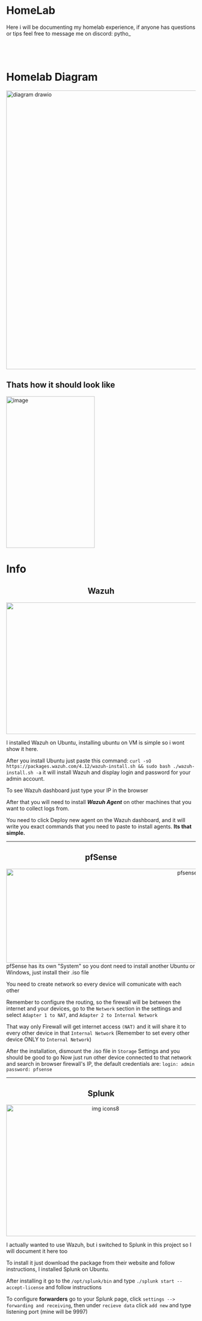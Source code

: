 # HomeLab

Here i will be documenting my homelab experience, if anyone has questions or tips feel free to message me on discord: pytho_
<br>
<br>
<br>
<br>
# Homelab Diagram
<img width="712" height="741" alt="diagram drawio" src="https://github.com/user-attachments/assets/bb35ccdd-f16a-4a2b-9e5e-4d4c1d87c967" />




## Thats how it should look like
<img width="235" height="403" alt="image" src="https://github.com/user-attachments/assets/bfce8c32-3c09-433e-ae0c-6cbdea8b17ce" />


# Info
<div align="center">
  <h2>Wazuh</h2>
  <img width="1400" height="350" src="https://github.com/user-attachments/assets/876d90d8-9969-434d-ab47-ac324be22ce6" />
</div>




I installed Wazuh on Ubuntu, installing ubuntu on VM is simple so i wont show it here. 


After you install Ubuntu just paste this command: ```curl -sO https://packages.wazuh.com/4.12/wazuh-install.sh && sudo bash ./wazuh-install.sh -a``` it will install Wazuh and display login and password for your admin account.

To see Wazuh dashboard just type your IP in the browser


After that you will need to install ***Wazuh Agent*** on other machines that you want to collect logs from.

You need to click Deploy new agent on the Wazuh dashboard, and it will write you exact commands that you need to paste to install agents. **Its that simple.**

---
<div align="center">
  <h2>pfSense</h2>
  <img width="1000" height="250" alt="pfsense-banner" src="https://github.com/user-attachments/assets/80a87c43-48cd-4a86-a692-34d7e51803d5" />
</div>
pfSense has its own "System" so you dont need to install another Ubuntu or Windows, just install their .iso file

You need to create network so every device will comunicate with each other

Remember to configure the routing, so the firewall will be between the internet and your devices, go to the `Network` section in the settings and select `Adapter 1 to NAT`, and `Adapter 2 to Internal Network`

That way only Firewall will get internet access `(NAT)` and it will share it to every other device in that `Internal Network` (Remember to set every other device ONLY to `Internal Network`)

After the installation, dismount the .iso file in `Storage` Settings and you should be good to go
Now just run other device connected to that network and search in browser firewall's IP, the default credentials are: `login: admin` `password: pfsense`


---
<div align="center">
  <h2>Splunk</h2>
  <img width="512" height="350" alt="img icons8" src="https://github.com/user-attachments/assets/c038753f-47cb-4bb9-9394-2de9c8ad8c85" />
</div>

I actually wanted to use Wazuh, but i switched to Splunk in this project so I will document it here too

To install it just download the package from their website and follow instructions, I installed Splunk on Ubuntu.

After installing it go to the `/opt/splunk/bin` and type `./splunk start --accept-license` and follow instructions

To configure **forwarders** go to your Splunk page, click `settings --> forwarding and receiving`, then under `recieve data` click `add new` and type listening port (mine will be 9997)
